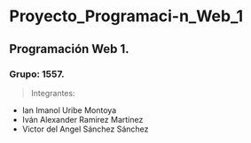 # Proyecto_Programaci-n_Web_1
## Programación Web 1.
### Grupo: 1557.

> Integrantes:

* Ian Imanol Uribe Montoya 
* Iván Alexander Ramirez Martinez 
* Victor del Angel Sánchez Sánchez 
